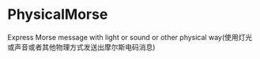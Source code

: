 # PhysicalMorse
Express Morse message with light or sound or other physical way(使用灯光或声音或者其他物理方式发送出摩尔斯电码消息) 
